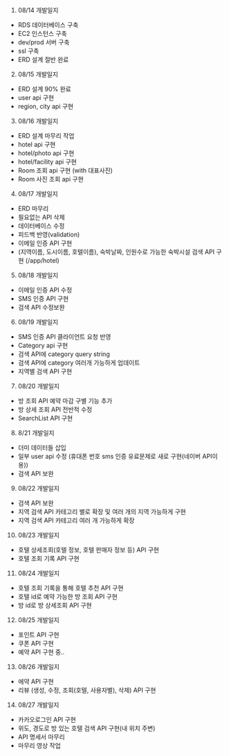 1. 08/14 개발일지
- RDS 데이터베이스 구축
- EC2 인스턴스 구축
- dev/prod 서버 구축
- ssl 구축
- ERD 설계 절반 완료


2. 08/15 개발일지
- ERD 설계 90% 완료
- user api 구현
- region, city api 구현


3. 08/16 개발일지
- ERD 설계 마무리 작업
- hotel api 구현
- hotel/photo api 구현
- hotel/facility api 구현
- Room 조회 api 구현 (with 대표사진)
- Room 사진 조회 api 구현


4. 08/17 개발일지
- ERD 마무리
- 필요없는 API 삭제
- 데이터베이스 수정
- 피드백 반영(validation)
- 이메일 인증 API 구현
- (지역이름, 도시이름, 호텔이름), 숙박날짜, 인원수로 가능한 숙박시설 검색 API 구현 (/app/hotel)
  

5. 08/18 개발일지
- 이메일 인증 API 수정
- SMS 인증 API 구현
- 검색 API 수정보완


6. 08/19 개발일지
- SMS 인증 API 클라이언트 요청 반영
- Category api 구현
- 검색 API에 category query string 
- 검색 API에 category 여러개 가능하게 업데이트
- 지역별 검색 API 구현


7. 08/20 개발일지
- 방 조회 API 예약 마감 구별 기능 추가
- 방 상세 조회 API 전반적 수정
- SearchList API 구현


8. 8/21 개발일지
- 더미 데이터들 삽입
- 일부 user api 수정 (휴대폰 번호 sms 인증 유료문제로 새로 구현(네이버 API이용))
- 검색 API 보완

9. 08/22 개발일지
- 검색 API 보완 
- 지역 검색 API 카테고리 별로 확장 및 여러 개의 지역 가능하게 구현
- 지역 검색 API 카테고리 여러 개 가능하게 확장

10. 08/23 개발일지
- 호텔 상세조회(호텔 정보, 호텔 판매자 정보 등) API 구현
- 호텔 조회 기록 API 구현

11. 08/24 개발일지
- 호텔 조회 기록을 통해 호텔 추천 API 구현
- 호텔 id로 예약 가능한 방 조회 API 구현
- 방 id로 방 상세조회 API 구현

12. 08/25 개발일지
- 포인트 API 구현
- 쿠폰 API 구현
- 예약 API 구현 중..

13. 08/26 개발일지
- 에약 API 구현
- 리뷰 (생성, 수정, 조회(호텔, 사용자별), 삭제) API 구현

14. 08/27 개발일지
- 카카오로그인 API 구현
- 위도, 경도로 방 있는 호텔 검색 API 구현(내 위치 주변)
- API 명세서 마무리
- 마무리 영상 작업